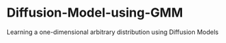 # Diffusion-Model-using-GMM
Learning a one-dimensional arbitrary distribution using Diffusion Models
